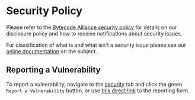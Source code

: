 # Security Policy

Please refer to the [Bytecode Alliance security
policy](https://bytecodealliance.org/security) for details on our disclosure policy and how to receive
notifications about security issues.

For classification of what is and what isn't a security issue please see our
[online
documentation](https://docs.wasmtime.dev/security-what-is-considered-a-security-vulnerability.html)
on the subject.

## Reporting a Vulnerability

To report a vulnerability, navigate to the [security](https://github.com/bytecodealliance/wasmtime/security) 
tab and click the green `Report a Vulnerability` button, or use 
[this direct link](https://github.com/bytecodealliance/wasmtime/security/advisories/new) to the reporting form.

